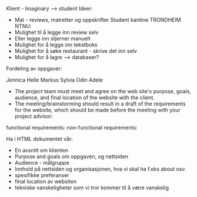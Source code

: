 Klient - Imaginary --> student 
Ideer: 
- Mat - reviews, matretter og oppskrifter 
Student kantine TRONDHEIM NTNU: 
- Mulighet til å legge inn review selv 
- Eller legge inn stjerner manuelt 
- Mulighet for å legge inn tekstboks 
- Mulighet for å søke restaurant - skrive det inn selv 
- Mulighet for å lagre --> databaser? 

Fordeling av oppgaver:

Jennica
Helle
Markus
Sylvia
Odin
Adele


- The project team must meet and agree on the web site's purpose, goals, audience, and
final location of the website with the client.
- The meeting/brainstorming should result in a draft of the requirements for the website, which
should be made before the meeting with your project advisor:

 functional requirements:
 non-functional requirements:

 Ha i HTML dokumentet vår: 
 - En avsnitt om klienten 
 - Purpose and goals om oppgaven, og nettsiden 
 - Audience - målgruppe 
 - Innhold på nettsiden og organisasjonen, hva vi skal ha f.eks about osv. 
 - spesifikke preferanser 
 - final location av websiten 
 - tekniske vanskeligheter som vi tror kommer til å være vanskelig 